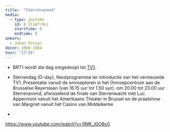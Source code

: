 ```yaml
---
title:  "Sterrenavond"
media:
  - type: youtube
    id: 0_1timTr9Lc
    starttime: 0
    endtime: 0
ankers:
  - Johan Persyn
decor: 1989-1994
hour: "17:55"
---
```


* BRT1 wordt die dag omgedoopt tot <a href="https://www.youtube.com/watch?v=1IMK_lGO8y0" target="_blank">TV1</a>.

* Sterrendag (D-day), feestprogramma ter introductie van het vernieuwde TV1. Presentatie vanuit de omroeptoren in het Omroepcentrum aan de Brusselse Reyerslaan (van 16.15 uur tot 1.50 uur). om 20.00 tot 23.00 uur Sterrenavond, afwisselend de finale van Sterrenwacht met Luc Appermont vanuit het Amerikaans Theater in Brussel en de praatshow van Margriet vanuit het Casino van Middelkerke﻿

*

https://www.youtube.com/watch?v=1IMK_lGO8y0
